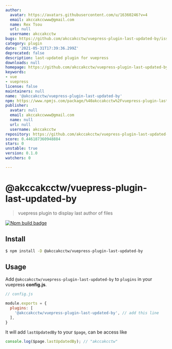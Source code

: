 ```yaml
---
author:
  avatar: https://avatars.githubusercontent.com/u/16360246?v=4
  email: akccakccwww@gmail.com
  name: Rex Tsou
  url: null
  username: akccakcctw
bugs: https://github.com/akccakcctw/vuepress-plugin-last-updated-by/issues
category: plugin
date: '2021-05-31T17:39:36.299Z'
deprecated: false
description: last-updated plugin for vuepress
downloads: null
homepage: https://github.com/akccakcctw/vuepress-plugin-last-updated-by#readme
keywords:
- vue
- vuepress
license: false
maintainers: null
name: '@akccakcctw/vuepress-plugin-last-updated-by'
npm: https://www.npmjs.com/package/%40akccakcctw%2Fvuepress-plugin-last-updated-by
publisher:
  avatar: null
  email: akccakccwww@gmail.com
  name: null
  url: null
  username: akccakcctw
repository: https://github.com/akccakcctw/vuepress-plugin-last-updated-by
score: 0.446187360948884
stars: 0
unstable: true
version: 0.1.0
watchers: 0

---
```


# @akccakcctw/vuepress-plugin-last-updated-by

> vuepress plugin to display last author of files

[![Npm build badge](https://img.shields.io/npm/v/@akccakcctw/vuepress-plugin-last-updated-by.svg?style=flat-square)](https://www.npmjs.com/package/@akccakcctw/vuepress-plugin-last-updated-by)

## Install 

```sh
$ npm install -D @akccakcctw/vuepress-plugin-last-updated-by
```

## Usage

Add `@akccakcctw/vuepress-plugin-last-updated-by` to `plugins` in your vuepress **config.js**.

```javascript
// config.js

module.exports = {
  plugins: [
    '@akccakcctw/vuepress-plugin-last-updated-by', // add this line
  ],
}
```

It will add `lastUpdatedBy` to your `$page`, can be access like

```javascript
console.log($page.lastUpdatedBy); // "akccakcctw"
```
